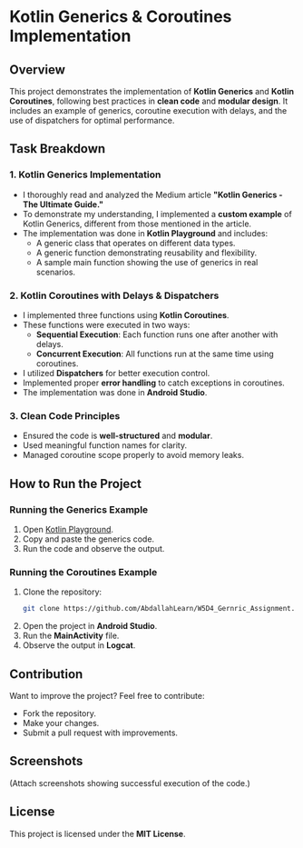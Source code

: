 # Kotlin Generics & Coroutines Implementation

## Overview
This project demonstrates the implementation of **Kotlin Generics** and **Kotlin Coroutines**, following best practices in **clean code** and **modular design**. It includes an example of generics, coroutine execution with delays, and the use of dispatchers for optimal performance.

## Task Breakdown
### 1. Kotlin Generics Implementation 
- I thoroughly read and analyzed the Medium article **"Kotlin Generics - The Ultimate Guide."**
- To demonstrate my understanding, I implemented a **custom example** of Kotlin Generics, different from those mentioned in the article.
- The implementation was done in **Kotlin Playground** and includes:
  - A generic class that operates on different data types.
  - A generic function demonstrating reusability and flexibility.
  - A sample main function showing the use of generics in real scenarios.

### 2. Kotlin Coroutines with Delays & Dispatchers 
- I implemented three functions using **Kotlin Coroutines**.
- These functions were executed in two ways:
  - **Sequential Execution**: Each function runs one after another with delays.
  - **Concurrent Execution**: All functions run at the same time using coroutines.
- I utilized **Dispatchers** for better execution control.
- Implemented proper **error handling** to catch exceptions in coroutines.
- The implementation was done in **Android Studio**.

### 3. Clean Code Principles 
- Ensured the code is **well-structured** and **modular**.
- Used meaningful function names for clarity.
- Managed coroutine scope properly to avoid memory leaks.

## How to Run the Project
### Running the Generics Example
1. Open [Kotlin Playground](https://play.kotlinlang.org/).
2. Copy and paste the generics code.
3. Run the code and observe the output.

### Running the Coroutines Example
1. Clone the repository:
   ```sh
   git clone https://github.com/AbdallahLearn/W5D4_Gernric_Assignment.git
   ```
2. Open the project in **Android Studio**.
3. Run the **MainActivity** file.
4. Observe the output in **Logcat**.

## Contribution
Want to improve the project? Feel free to contribute:
- Fork the repository.
- Make your changes.
- Submit a pull request with improvements.

## Screenshots
(Attach screenshots showing successful execution of the code.)

## License
This project is licensed under the **MIT License**.

